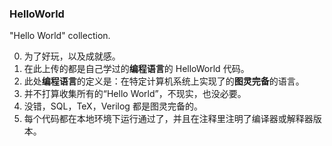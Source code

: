 ### HelloWorld

"Hello World" collection.

0. 为了好玩，以及成就感。
1. 在此上传的都是自己学过的**编程语言**的 HelloWorld 代码。
2. 此处**编程语言**的定义是：在特定计算机系统上实现了的**图灵完备**的语言。
3. 并不打算收集所有的“Hello World”，不现实，也没必要。
4. 没错，SQL，TeX，Verilog 都是图灵完备的。
5. 每个代码都在本地环境下运行通过了，并且在注释里注明了编译器或解释器版本。
